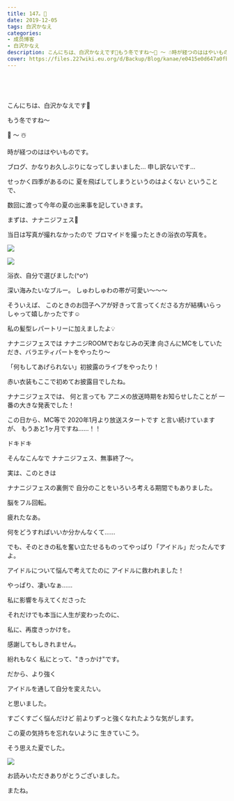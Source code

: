 ```yaml
---
title: 147。🐇
date: 2019-12-05
tags: 白沢かなえ
categories: 
- 成员博客
- 白沢かなえ
description: こんにちは、白沢かなえです🌷もう冬ですね〜🍂 〜 ☃️時が経つのははやいものです。ブログ、かなりお久しぶりになってしまいました…申し訳ない...
cover: https://files.227wiki.eu.org/d/Backup/Blog/kanae/e0415e0d647a0fbeb8899e0d68574.jpg 
---
```


        ﻿
﻿






こんにちは、白沢かなえです🌷









もう冬ですね〜


🍂 〜 ☃️


時が経つのははやいものです。





ブログ、かなりお久しぶりになってしまいました…
申し訳ないです…





せっかく四季があるのに
夏を飛ばしてしまうというのはよくない
ということで、



数回に渡って今年の夏の出来事を記していきます。











まずは、ナナニジフェス🎐







当日は写真が撮れなかったので
ブロマイドを撮ったときの浴衣の写真を。


![](https://files.227wiki.eu.org/d/Backup/Blog/kanae/e0415e0d647a0fbeb8899e0d68574.jpg)





![](https://files.227wiki.eu.org/d/Backup/Blog/kanae/e0415e0d647a0fbeb8899e0d68574-01.jpg)





浴衣、自分で選びました(^o^)



深い海みたいなブルー。
しゅわしゅわの帯が可愛い〜〜〜



そういえば、
このときのお団子ヘアが好きって言ってくださる方が結構いらっしゃって嬉しかったです☺️



私の髪型レパートリーに加えましたよ💡












ナナニジフェスでは
ナナニジROOMでおなじみの天津 向さんにMCをしていただき、バラエティパートをやったり〜


「何もしてあげられない」初披露のライブをやったり！




赤い衣装もここで初めてお披露目でしたね。







ナナニジフェスでは、
何と言っても
アニメの放送時期をお知らせしたことが
一番の大きな発表でした！



この日から、MC等で
2020年1月より放送スタートです
と言い続けていますが、
もうあと1ヶ月ですね……！！


ドキドキ








そんなこんなで
ナナニジフェス、無事終了〜。












実は、このときは

ナナニジフェスの裏側で
自分のことをいろいろ考える期間でもありました。





脳をフル回転。




疲れたなあ。













何をどうすればいいか分かんなくて……




でも、そのときの私を奮い立たせるものってやっぱり「アイドル」だったんですよ。





アイドルについて悩んで考えてたのに
アイドルに救われました！





やっぱり、凄いなぁ……














私に影響を与えてくださった


それだけでも本当に人生が変わったのに、




私に、再度きっかけを。







感謝してもしきれません。






紛れもなく
私にとって、"きっかけ"です。










だから、より強く

アイドルを通して自分を変えたい。

と思いました。











すごくすごく悩んだけど
前よりずっと強くなれたような気がします。






この夏の気持ちを忘れないように
生きていこう。







そう思えた夏でした。





![](https://files.227wiki.eu.org/d/Backup/Blog/kanae/e0415e0d647a0fbeb8899e0d68574-02.jpg)








お読みいただきありがとうございました。


またね。


